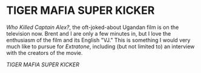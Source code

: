 # TIGER MAFIA SUPER KICKER
*Who Killed Captain Alex?*, the oft-joked-about Ugandan film is on the television now. Brent and I are only a few minutes in, but I love the enthusiasm of the film and its English "VJ." This is something I would very much like to pursue for *Extratone*, including (but not limited to) an interview with the creators of the movie.

*TIGER MAFIA SUPER KICKER*